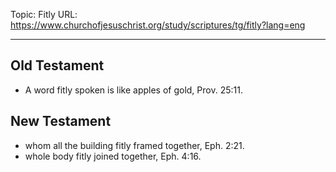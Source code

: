 Topic: Fitly
URL: https://www.churchofjesuschrist.org/study/scriptures/tg/fitly?lang=eng

---

## Old Testament

- A word fitly spoken is like apples of gold, Prov. 25:11.

## New Testament

- whom all the building fitly framed together, Eph. 2:21.
- whole body fitly joined together, Eph. 4:16.

